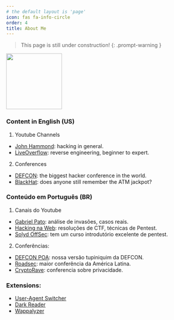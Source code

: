 ```yaml
---
# the default layout is 'page'
icon: fas fa-info-circle
order: 4
title: About Me
---
```


> This page is still under construction!
{: .prompt-warning }

<img src="/assets/img/avatar/capybara.jpg" width=150px>

### Content in English (US)

1. Youtube Channels
  - [John Hammond](https://www.youtube.com/@_JohnHammond): hacking in general.
  - [LiveOverflow](https://www.youtube.com/@LiveOverflow): reverse engineering, beginner to expert.

2. Conferences
  - [DEFCON](https://defcon.org/): the biggest hacker conference in the world.
  - [BlackHat](https://www.blackhat.com/): does anyone still remember the ATM jackpot?

### Conteúdo em Português (BR)

1. Canais do Youtube
  - [Gabriel Pato](https://www.youtube.com/@GabrielPato): análise de invasões, casos reais.
  - [Hacking na Web](https://www.youtube.com/@HackingnaWeb): resoluções de CTF, técnicas de Pentest.
  - [Solyd OffSec](https://www.youtube.com/@solyd): tem um curso introdutório excelente de pentest.

2. Conferências:
  - [DEFCON POA](https://www.instagram.com/defconpoa/): nossa versão tupiniquim da DEFCON.
  - [Roadsec](https://www.roadsec.com.br/): maior conferência da América Latina.
  - [CryptoRave](https://twitter.com/cryptoravebr): conferencia sobre privacidade.

### Extensions:

- [User-Agent Switcher](https://addons.mozilla.org/en-US/firefox/addon/uaswitcher/)
- [Dark Reader](https://darkreader.org/)
- [Wappalyzer](https://www.wappalyzer.com/)

